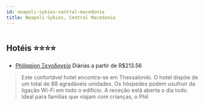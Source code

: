 ```yaml
---
id: neapoli-sykies-central-macedonia
title: Neapoli-Sykies, Central Macedonia
---
```


<center><img src="http://photos.hotelbeds.com/giata/08/085220/085220a_hb_a_001.jpg" alt="" /></center>


## Hotéis ⭐️⭐️⭐️⭐️

-    [Philippion Ξενοδοχείο](https://www.hurb.com/aud/https://www.hurb.com/hoteis/neapoli-sykies/philippion-ksenodokheio-JNP-JP062338?cmp=18055) Diárias a partir de R$213.56
   > Este confortável hotel encontra-se em Thessaloniki. O hotel dispõe de um total de 88 agradáveis unidades. Os hóspedes podem usufruir da ligação Wi-Fi em todo o edifício. A receção está aberta o dia todo. Ideal para famílias que viajam com crianças, o Phil
